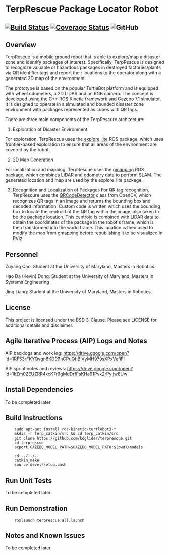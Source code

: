 # TerpRescue Package Locator Robot
[![Build Status](https://travis-ci.com/kdglider/terprescue.svg?branch=master)](https://travis-ci.com/kdglider/terprescue)
[![Coverage Status](https://coveralls.io/repos/github/kdglider/terprescue/badge.svg?branch=master)](https://coveralls.io/github/kdglider/terprescue?branch=master)
![GitHub](https://img.shields.io/github/license/kdglider/terprescue)
---


## Overview
TerpRescue is a mobile ground robot that is able to explore/map a disaster zone and identify packages of interest. Specifically, TerpRescue is designed to recognize valuable or hazardous packages in destroyed factories/plants via QR identifier tags and report their locations to the operator along with a generated 2D map of the environment.

The prototype is based on the popular TurtleBot platform and is equipped with wheel odometers, a 2D LIDAR and an RGB camera. The concept is developed using the C++ ROS Kinetic framework and Gazebo 7.1 simulator. It is designed to operate in a simulated and bounded disaster zone environment with packages represented as cubes with QR tags.

There are three main components of the TerpRescure architecture:

1) Exploration of Disaster Environment

For exploration, TerpRescue uses the [explore_lite](http://wiki.ros.org/explore_lite) ROS package, which uses frontier-based exploration to ensure that all areas of the environment are covered by the robot.

2) 2D Map Generation

For localization and mapping, TerpRescue uses the [gmapping](http://wiki.ros.org/gmapping) ROS package, which combines LIDAR and odometry data to perform SLAM. The generated location and map are used by the explore_lite package.

3) Recognition and Localization of Packages
For QR tag recognition, TerpRescure uses the [QRCodeDetector](https://docs.opencv.org/3.4/de/dc3/classcv_1_1QRCodeDetector.html) class from OpenCV, which recognizes QR tags in an image and returns the bounding box and decoded information. Custom code is written which uses the bounding box to locate the centroid of the QR tag within the image, also taken to be the package location. This centroid is combined with LIDAR data to obtain the coordinates of the package in the robot's frame, which is then transformed into the world frame. This location is then used to modify the map from gmapping before republishing it to be visualized in RViz.


## Personnel
Zuyang Cao: Student at the University of Maryland, Masters in Robotics

Hao Da (Kevin) Dong: Student at the University of Maryland, Masters in Systems Engineering

Jing Liang: Student at the University of Maryland, Masters in Robotics


## License
This project is licensed under the BSD 3-Clause. Please see LICENSE for additional details and disclaimer. 


## Agile Iterative Process (AIP) Logs and Notes
AIP backlogs and work log:
https://drive.google.com/open?id=1RF53rFKYQvgn6KD99nCPuQfjBiVyMH979sXPxVefiFI

AIP sprint notes and reviews:
https://drive.google.com/open?id=1kZm0ZEUZRR4xcK7r9gMdDrfFsKHa91Pvx2rPyIjw8Uw


## Install Dependencies
To be completed later


## Build Instructions
```
	sudo apt-get install ros-kinetic-turtlebot3-*
	mkdir -r terp_catkin/src && cd terp_catkin/src
	git clone https://github.com/kdglider/terprescue.git
	cd terprescue
	export GAZEBO_MODEL_PATH=$GAZEBO_MODEL_PATH:$(pwd)/models

	cd ../../..
	catkin_make
 	source devel/setup.bash
```

## Run Unit Tests
To be completed later


## Run Demonstration 
```
	roslaunch terprescue all.launch
```


## Notes and Known Issues
To be completed later
